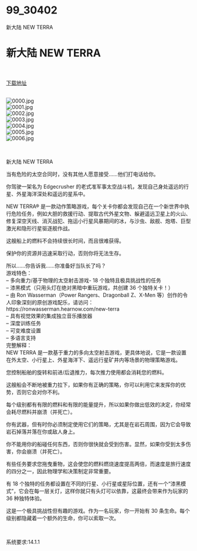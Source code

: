 # 99_30402
新大陆 NEW TERRA
# 新大陆 NEW TERRA
 <br/></br>
[下载地址](https://www.switch520.cc/article/30402 "下载地址")
<br/></br>

<p><img title="0000.jpg" src="https://www.switch520.cc/muke_img/2022_04_29_8533f8b81676b.jpg" alt="0000.jpg"><br>
<img title="0001.jpg" src="https://www.switch520.cc/muke_img/2022_04_29_f0f6e6f0b075d.jpg" alt="0001.jpg"><br>
<img title="0002.jpg" src="https://www.switch520.cc/muke_img/2022_04_29_92d9b74bb7997.jpg" alt="0002.jpg"><br>
<img title="0003.jpg" src="https://www.switch520.cc/muke_img/2022_04_29_c27b34e43fd17.jpg" alt="0003.jpg"><br>
<img title="0004.jpg" src="https://www.switch520.cc/muke_img/2022_04_29_85af22c0f266f.jpg" alt="0004.jpg"><br>
<img title="0005.jpg" src="https://www.switch520.cc/muke_img/2022_04_29_94d8b8ba73b8f.jpg" alt="0005.jpg"><br>
<img title="0006.jpg" src="https://www.switch520.cc/muke_img/2022_04_29_d47fdad34a47b.jpg" alt="0006.jpg"></p>
<p>&nbsp;</p>
<p>新大陆 NEW TERRA</p>
<p>当有危险的太空合同时，没有其他人愿意接受……他们打电话给你。</p>
<p>你驾驶一架名为 Edgecrusher 的老式准军事太空战斗机，发现自己身处遥远的行星、外星海洋深处和遥远的星系中。</p>
<p>NEW TERRA® 是一款动作策略游戏，每个关卡你都会发现自己在一个新世界中执行危险任务，例如大胆的救援行动、提取古代外星文物、躲避遥远卫星上的火山、修复深空天线、消灭战犯、拖运小行星风暴期间的冰，与沙虫、敌舰、炮塔、巨型激光和隐形行星驱逐舰作战。</p>
<p>这艘船上的燃料不会持续很长时间，而且很难获得。</p>
<p>保护你的资源并迅速采取行动，否则你将无法生存。</p>
<p>所以……你告诉我……你准备好当队长了吗？<br>
游戏特色：<br>
– 多向重力/基于物理的太空射击游戏- 18 个独特且极具挑战性的任务<br>
– 漆黑模式（只用头灯在绝对黑暗中重玩游戏，共创建 36 个独特关卡！）<br>
– 由 Ron Wasserman（Power Rangers、Dragonball Z、X-Men 等）创作的令人印象深刻的原创游戏配乐，请访问：https://ronwasserman.hearnow.com/new-terra<br>
– 具有视觉效果的集成独立音乐播放器<br>
– 深度训练任务<br>
– 可变难度设置<br>
– 多语言支持<br>
完整解释：<br>
NEW TERRA 是一款基于重力的多向太空射击游戏，更具体地说，它是一款设置在外太空、小行星上、外星海洋下、遥远行星矿井内等场景的物理策略游戏。</p>
<p>您控制船舶的旋转和前进/后退推力，每次推力使用都会消耗您的燃料。</p>
<p>这艘船会不断地被重力拉下，如果你有正确的策略，你可以利用它来发挥你的优势，否则它会对你不利。</p>
<p>每个级别都有有限的燃料和有限的能量提升，所以如果你做出低效的决定，你经常会耗尽燃料并崩溃（并死亡）。</p>
<p>你有武器，但有时你必须制定使用它们的策略，尤其是在岩石周围，因为它会导致岩石掉落并落在你或敌人身上。</p>
<p>你不能用你的船碰任何东西，否则你很快就会受到伤害。显然，如果你受到太多伤害，你会崩溃（并死亡）。</p>
<p>有些任务要求您拖曳重物，这会使您的燃料燃烧速度提高两倍，而速度是旅行速度的四分之一，因此物理学和决策制定非常重要。</p>
<p>有 18 个独特的任务都设置在不同的行星、小行星或星际位置，还有一个“漆黑模式”，它会在每一层关灯，这样你就只有头灯可以依靠，这最终会带来作为玩家的 36 种独特体验。</p>
<p>这是一个极具挑战性但有趣的游戏。作为一名玩家，你一开始有 30 条生命。每个级别都隐藏着一个额外的生命，你可以索取一次。</p>
<p>&nbsp;</p>
<p>系统要求:14.1.1</p>



